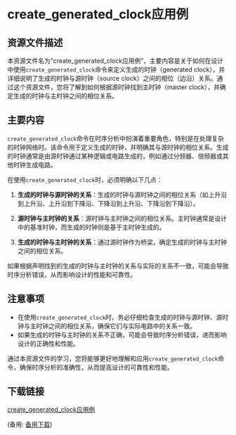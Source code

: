 # create_generated_clock应用例

## 资源文件描述

本资源文件名为“create_generated_clock应用例”，主要内容是关于如何在设计中使用`create_generated_clock`命令来定义生成的时钟（generated clock），并详细说明了生成的时钟与源时钟（source clock）之间的相位（边沿）关系。通过这个资源文件，您将了解到如何根据源时钟找到主时钟（master clock），并确定生成的时钟与主时钟之间的相位关系。

## 主要内容

`create_generated_clock`命令在时序分析中扮演着重要角色，特别是在处理复杂的时钟网络时。该命令用于定义生成的时钟，并明确其与源时钟的相位关系。生成的时钟通常是由源时钟通过某种逻辑或电路生成的，例如通过分频器、倍频器或其他时钟生成电路。

在使用`create_generated_clock`时，必须明确以下几点：

1. **生成的时钟与源时钟的关系**：生成的时钟与源时钟之间的相位关系（如上升沿到上升沿、上升沿到下降沿、下降沿到上升沿、下降沿到下降沿）。

2. **源时钟与主时钟的关系**：源时钟与主时钟之间的相位关系。主时钟通常是设计中的基准时钟，而生成的时钟则是基于主时钟生成的。

3. **生成的时钟与主时钟的关系**：通过源时钟作为桥梁，确定生成的时钟与主时钟之间的相位关系。

如果根据声明找到的生成的时钟与主时钟的关系与实际的关系不一致，可能会导致时序分析错误，从而影响设计的性能和可靠性。

## 注意事项

- 在使用`create_generated_clock`时，务必仔细检查生成的时钟与源时钟、源时钟与主时钟之间的相位关系，确保它们与实际电路中的关系一致。
- 如果生成的时钟与主时钟的关系不正确，可能会导致时序分析错误，进而影响设计的正确性和性能。

通过本资源文件的学习，您将能够更好地理解和应用`create_generated_clock`命令，确保时序分析的准确性，从而提高设计的可靠性和性能。

## 下载链接
[create_generated_clock应用例](https://pan.quark.cn/s/06e30c9c7d81) 

(备用: [备用下载](https://pan.baidu.com/s/1FFrEBZacH96Kb1TdMLXdTQ?pwd=1234))
